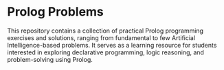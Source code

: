 # Prolog Problems
This repository contains a collection of practical Prolog programming exercises and solutions, ranging from fundamental to few Artificial Intelligence-based problems. It serves as a learning resource for students interested in exploring declarative programming, logic reasoning, and problem-solving using Prolog.
